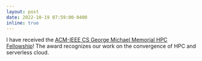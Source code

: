 ```yaml
---
layout: post
date: 2022-10-19 07:59:00-0400
inline: true
---
```


I have received the [ACM-IEEE CS George Michael Memorial HPC Fellowship](https://awards.acm.org/hpc-fellows)! The award recognizes our work on the convergence of HPC and serverless cloud.


